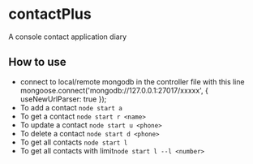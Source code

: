 # contactPlus
A console contact application diary

## How to use 
- connect to local/remote mongodb in the controller file with this line mongoose.connect('mongodb://127.0.0.1:27017/xxxxx', { useNewUrlParser: true });
- To add a contact `node start a`
- To get a contact `node start r <name>`
- To update a contact `node start u <phone>`
- To delete a contact `node start d <phone>`
- To get all contacts `node start l`
- To get all contacts  with limit`node start l --l <number>`




